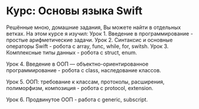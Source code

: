 # Курс: Основы языка Swift
Решённые мною, домашние задания, Вы можете найти в отдельных ветках.
На этом курсе я изучил:
Урок 1. Введение в программирование - простые арифметические задачи.
Урок 2. Синтаксис и основные операторы Swift - робота с array, func, while, for, switsh.
Урок 3. Комплексные типы данных - робота с struct, enum.

Урок 4. Введение в ООП — объектно-ориентированное программирование - робота с class, наследование классов.

Урок 5. ООП: требование к классам, протоколы, расширения, полиморфизм, композиция - робота с protocol, extension.

Урок 6. Продвинутое ООП - работа с generic, subscript.
